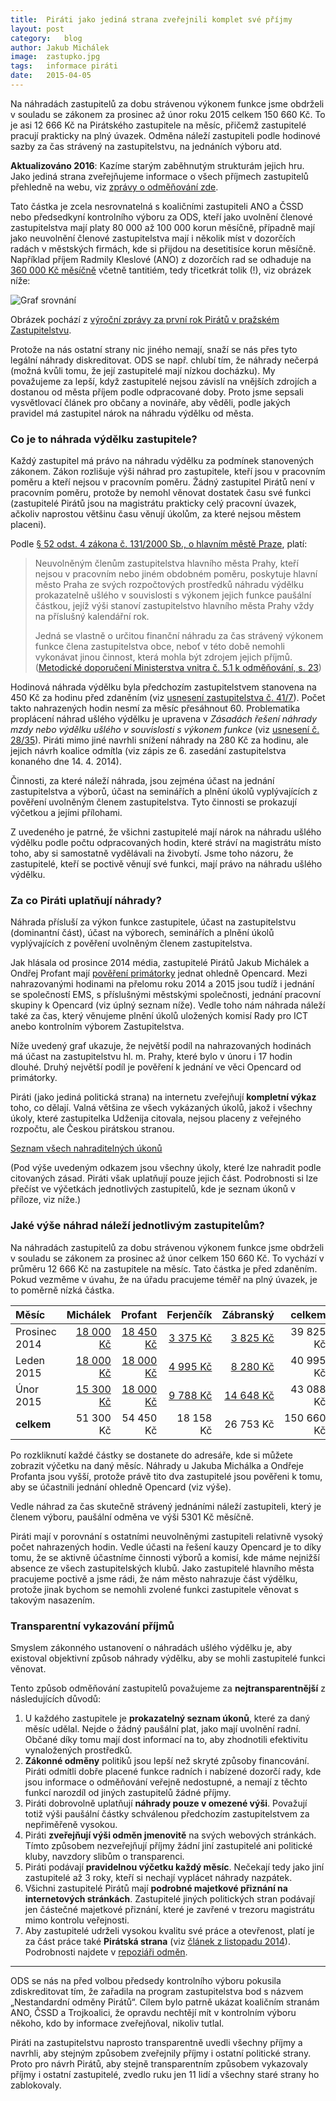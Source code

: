 ```yaml
---
title:	Piráti jako jediná strana zveřejnili komplet své příjmy
layout:	post
category:	blog
author:	Jakub Michálek
image:	zastupko.jpg
tags:	informace piráti
date:	2015-04-05
---
```


Na náhradách zastupitelů za dobu strávenou výkonem funkce jsme obdrželi v souladu se zákonem za prosinec až únor roku 2015 celkem 150 660 Kč. To je asi 12 666 Kč na Pirátského zastupitele na měsíc, přičemž zastupitelé pracují prakticky na plný úvazek. Odměna náleží zastupiteli podle hodinové sazby za čas strávený na zastupitelstvu, na jednáních výboru atd. 

**Aktualizováno 2016**: Kazíme starým zaběhnutým strukturám jejich hru. Jako jediná strana zveřejňujeme informace o všech příjmech zastupitelů přehledně na webu, viz [zprávy o odměňování zde](https://github.com/pirati-cz/KlubPraha/tree/master/odmeny).

Tato částka je zcela nesrovnatelná s koaličními zastupiteli ANO a ČSSD nebo předsedkyní kontrolního výboru za ODS, kteří jako uvolnění členové zastupitelstva mají platy 80 000 až 100 000 korun měsíčně, případně mají jako neuvolnění členové zastupitelstva mají i několik míst v dozorčích radách v městských firmách, kde si přijdou na desetitisíce korun měsíčně. Například příjem Radmily Kleslové (ANO) z dozorčích rad se odhaduje na [360 000 Kč měsíčně](https://praha.pirati.cz/kleslova-musi-pryc.html) včetně tantitiém, tedy třicetkrát tolik (!), viz obrázek níže:

![Graf srovnání](/assets/images/posts/srovnani.png)

Obrázek pochází z [výroční zprávy za první rok Pirátů v pražském Zastupitelstvu](https://github.com/pirati-cz/KlubPraha/raw/master/materialy/vyrocni-zprava/vyrocni-zprava.pdf).

Protože na nás ostatní strany nic jiného nemají, snaží se nás přes tyto legální náhrady diskreditovat. ODS se např. chlubí tím, že náhrady nečerpá (možná kvůli tomu, že její zastupitelé mají nízkou docházku). My považujeme za lepší, když zastupitelé nejsou závislí na vnějších zdrojích a dostanou od města příjem podle odpracované doby. Proto jsme sepsali vysvětlovací článek pro občany a novináře, aby věděli, podle jakých pravidel má zastupitel nárok na náhradu výdělku od města. 

### Co je to náhrada výdělku zastupitele?
Každý zastupitel má právo na náhradu výdělku za podmínek stanovených zákonem. Zákon rozlišuje výši náhrad pro zastupitele, kteří jsou v pracovním poměru a kteří nejsou v pracovním poměru. Žádný zastupitel Pirátů není v pracovním poměru, protože by nemohl věnovat dostatek času své funkci (zastupitelé Pirátů jsou na magistrátu prakticky celý pracovní úvazek, ačkoliv naprostou většinu času věnují úkolům, za které nejsou městem placeni).

Podle [§ 52 odst. 4 zákona č. 131/2000 Sb., o hlavním městě Praze](http://www.zakonyprolidi.cz/cs/2000-131#p52-4), platí:

> Neuvolněným členům zastupitelstva hlavního města Prahy, kteří nejsou v pracovním nebo jiném obdobném poměru, poskytuje hlavní město Praha ze svých rozpočtových prostředků náhradu výdělku prokazatelně ušlého v souvislosti s výkonem jejich funkce paušální částkou, jejíž výši stanoví zastupitelstvo hlavního města Prahy vždy na příslušný kalendářní rok.
>
> Jedná se vlastně o určitou finanční náhradu za čas strávený výkonem funkce
člena zastupitelstva obce, neboť v této době nemohli vykonávat jinou činnost, která
mohla být zdrojem jejich příjmů. ([Metodické doporučení Ministerstva vnitra č. 5.1 k odměňování, s. 23][metodika])


Hodinová náhrada výdělku byla předchozím zastupitelstvem stanovena na 450 Kč za hodinu před zdaněním (viz [usnesení zastupitelstva č. 41/7](http://zastupitelstvo.praha.eu/ina2014/tedusndetail.aspx?id=213724)). Počet takto nahrazených hodin nesmí za měsíc přesáhnout 60. Problematika proplácení náhrad ušlého výdělku je upravena v *Zásadách řešení náhrady mzdy nebo výdělku ušlého v souvislosti s výkonem funkce* (viz [usnesení č. 28/35](http://zastupitelstvo.praha.eu/ina2014/tedusndetail.aspx?id=51005)). Piráti mimo jiné navrhli snížení náhrady na 280 Kč za hodinu, ale jejich návrh koalice odmítla (viz zápis ze 6. zasedání zastupitelstva konaného dne 14. 4. 2014).

Činnosti, za které náleží náhrada, jsou zejména účast na jednání zastupitelstva a výborů, účast na seminářích a plnění úkolů vyplývajících z pověření uvolněným členem zastupitelstva. Tyto činnosti se prokazují výčetkou a jejími přílohami.

Z uvedeného je patrné, že všichni zastupitelé mají nárok na náhradu ušlého výdělku podle počtu odpracovaných hodin, které stráví na magistrátu místo toho, aby si samostatně vydělávali na živobytí. Jsme toho názoru, že zastupitelé, kteří se poctivě věnují své funkci, mají právo na náhradu ušlého výdělku.

### Za co Piráti uplatňují náhrady?

Náhrada přísluší za výkon funkce zastupitele, účast na zastupitelstvu (dominantní část), účast na výborech, seminářích a plnění úkolů vyplývajících z pověření uvolněným členem zastupitelstva.

Jak hlásala od prosince 2014 média, zastupitelé Pirátů Jakub Michálek a Ondřej Profant mají [pověření primátorky](https://github.com/pirati-cz/KlubPraha/blob/master/odmeny/2014/12/ondra/scan.pdf) jednat ohledně Opencard. Mezi nahrazovanými hodinami na přelomu roku 2014 a 2015 jsou tudíž i jednání se společností EMS, s příslušnými městskými společnosti, jednání pracovní skupiny k Opencard (viz úplný seznam níže). Vedle toho nám náhrada náleží také za čas, který věnujeme plnění úkolů uložených komisí Rady pro ICT anebo kontrolním výborem Zastupitelstva.

Níže uvedený graf ukazuje, že největší podíl na nahrazovaných hodinách má účast na zastupitelstvu hl. m. Prahy, které bylo v únoru i 17 hodin dlouhé. Druhý největší podíl je pověření k jednání ve věci Opencard od primátorky.

Piráti (jako jediná politická strana) na internetu zveřejňují **kompletní výkaz** toho, co dělají. Valná většina ze všech vykázaných úkolů, jakož i všechny úkoly, které zastupitelka Udženija citovala, nejsou placeny z veřejného rozpočtu, ale Českou pirátskou stranou.

<a href="https://redmine.pirati.cz/projects/praha/time_entries?utf8=%E2%9C%93&f[]=spent_on&op[spent_on]=*&f[]=cf_16&op[cf_16]=*&f[]=&c[]=project&c[]=spent_on&c[]=user&c[]=activity&c[]=issue&c[]=comments&c[]=hours&c[]=cf_16" class="button" target="_blank">Seznam všech nahraditelných úkonů</a>

(Pod výše uvedeným odkazem jsou všechny úkoly, které lze nahradit podle citovaných zásad. Piráti však uplatňují pouze jejich část. Podrobnosti si lze přečíst ve výčetkách jednotlivých zastupitelů, kde je seznam úkonů v příloze, viz níže.)

### Jaké výše náhrad náleží jednotlivým zastupitelům?

Na náhradách zastupitelů za dobu strávenou výkonem funkce jsme obdrželi v souladu se zákonem za prosinec až únor celkem 150 660 Kč. To vychází v průměru 12 666 Kč na zastupitele na měsíc. Tato částka je před zdaněním. Pokud vezměme v úvahu, že na úřadu pracujeme téměř na plný úvazek, je to poměrně nízká částka.

|   **Měsíc**     | Michálek  |   Profant | Ferjenčík | Zábranský | **celkem** |
| :------------ | --------: | --------: | --------: | --------: | ---------: |
| Prosinec 2014 |   [18 000 Kč][m-12] | [18 450 Kč][p-12] |  [3 375 Kč][f-12] |  [3 825 Kč][z-12]   |  39 825 Kč |
| Leden 2015    | [18 000 Kč][m-01] | [18 000 Kč][p-01] |    [4 995 Kč][f-01]   |  [8 280 Kč][z-01] |  40 995 Kč |
| Únor 2015     | [15 300 Kč][m-02] | [18 000 Kč][p-02] |  [9 788 Kč][f-02] | [14 648 Kč][z-02] |  43 088 Kč |
| **celkem**    | 51 300 Kč | 54 450 Kč | 18 158 Kč | 26 753 Kč | 150 660 Kč |

Po rozkliknutí každé částky se dostanete do adresáře, kde si můžete zobrazit výčetku na daný měsíc. Náhrady u Jakuba Michálka a Ondřeje Profanta jsou vyšší, protože právě tito dva zastupitelé jsou pověřeni k tomu, aby se účastnili jednání ohledně Opencard (viz výše).


Vedle náhrad za čas skutečně strávený jednáními náleží zastupiteli, který je členem výboru, paušální odměna ve výši 5301 Kč měsíčně.

Piráti mají v porovnání s ostatními neuvolněnými zastupiteli relativně vysoký počet nahrazených hodin. Vedle účasti na řešení kauzy Opencard je to díky tomu, že se aktivně účastníme činnosti výborů a komisí, kde máme nejnižší absence ze všech zastupitelských klubů. Jako zastupitelé hlavního města pracujeme poctivě a jsme rádi, že nám město nahrazuje část výdělku, protože jinak bychom se nemohli zvolené funkci zastupitele věnovat s takovým nasazením.

### Transparentní vykazování příjmů

Smyslem zákonného ustanovení o náhradách ušlého výdělku je, aby existoval objektivní způsob náhrady výdělku, aby se mohli zastupitelé funkci věnovat. 

Tento způsob odměňování zastupitelů považujeme za **nejtransparentnější** z následujících důvodů:

1. U každého zastupitele je **prokazatelný seznam úkonů**, které za daný měsíc udělal. Nejde o žádný paušální plat, jako mají uvolnění radní. Občané díky tomu mají dost informací na to, aby zhodnotili efektivitu vynaložených prostředků.
2. **Zákonné odměny** politiků jsou lepší než skryté způsoby financování. Piráti odmítli dobře placené funkce radních i nabízené dozorčí rady, kde jsou informace o odměňování veřejně nedostupné, a nemají z těchto funkcí narozdíl od jiných zastupitelů žádné příjmy.
3. Piráti dobrovolně uplatňují **náhrady pouze v omezené výši**. Považují totiž výši paušální částky schválenou předchozím zastupitelstvem za nepřiměřeně vysokou.
4. Piráti **zveřejňují výši odměn jmenovitě** na svých webových stránkách. Tímto způsobem nezveřejňují příjmy žádní jiní zastupitelé ani politické kluby, navzdory slibům o transparenci.
5. Piráti podávají **pravidelnou výčetku každý měsíc**. Nečekají tedy jako jiní zastupitelé až 3 roky, kteří si nechají vyplácet náhrady nazpátek.
6. Všichni zastupitelé Pirátů mají **podrobné majetkové přiznání na internetových stránkách**. Zastupitelé jiných politických stran podávají jen částečné majetkové přiznání, které je zavřené v trezoru magistrátu mimo kontrolu veřejnosti.
7. Aby zastupitelé udrželi vysokou kvalitu své práce a otevřenost, platí je za část práce také **Pirátská strana** (viz [článek z listopadu 2014](/zastupitele-piratu-pracuji-naplno.html)). Podrobnosti najdete v [repoziáři odměn](https://github.com/pirati-cz/KlubPraha/tree/master/odmeny).

----

ODS se nás na před volbou předsedy kontrolního výboru pokusila zdiskreditovat tím, že zařadila na program zastupitelstva bod s názvem „Nestandardní odměny Pirátů“. Cílem bylo patrně ukázat koaličním stranám ANO, ČSSD a Trojkoalici, že opravdu nechtějí mít v kontrolním výboru někoho, kdo by informace zveřejňoval, nikoliv tutlal.

Piráti na zastupitelstvu naprosto transparentně uvedli všechny příjmy a navrhli, aby stejným způsobem zveřejnily příjmy i ostatní politické strany. Proto pro návrh Pirátů, aby stejně transparentním způsobem vykazovaly příjmy i ostatní zastupitelé, zvedlo ruku jen 11 lidí a všechny staré strany ho zablokovaly.


[p-12]: https://github.com/pirati-cz/KlubPraha/tree/master/odmeny/2014/12/ondra
[z-02]: https://github.com/pirati-cz/KlubPraha/tree/master/odmeny/2015/02/adam
[f-01]: https://github.com/pirati-cz/KlubPraha/blob/master/odmeny/2015/01/miki
[z-01]: https://github.com/pirati-cz/KlubPraha/tree/master/odmeny/2015/01/adam
[f-02]: https://github.com/pirati-cz/KlubPraha/blob/master/odmeny/2015/02/miki
[m-12]: https://github.com/pirati-cz/KlubPraha/blob/master/odmeny/2014/12/jakub
[z-12]: https://github.com/pirati-cz/KlubPraha/tree/master/odmeny/2014/12/adam
[f-12]: https://github.com/pirati-cz/KlubPraha/blob/master/odmeny/2014/12/miki
[p-01]: https://github.com/pirati-cz/KlubPraha/tree/master/odmeny/2015/01/ondra
[m-02]: https://github.com/pirati-cz/KlubPraha/blob/master/odmeny/2015/02/jakub
[m-01]: https://github.com/pirati-cz/KlubPraha/blob/master/odmeny/2015/01/jakub
[metodika]: http://www.mvcr.cz/odk2/soubor/metodicke-doporuceni-blue-05-1-web-pdf.aspx
[p-02]: https://github.com/pirati-cz/KlubPraha/tree/master/odmeny/2015/02/ondra
